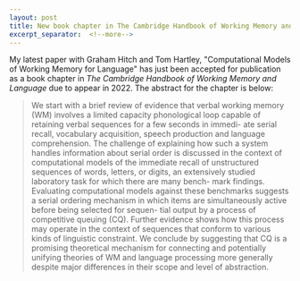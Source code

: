 ```yaml
---
layout: post
title: New book chapter in The Cambridge Handbook of Working Memory and Language
excerpt_separator:  <!--more-->
---
```


My latest paper with Graham Hitch and Tom Hartley, "Computational Models of Working Memory for Language" has just been accepted for publication as a book chapter in *The Cambridge Handbook of Working Memory and Language* due to appear in 2022. The abstract for the chapter is below:

> We start with a brief review of evidence that verbal working memory (WM) involves a limited capacity phonological loop capable of retaining verbal sequences for a few seconds in immedi- ate serial recall, vocabulary acquisition, speech production and language comprehension. The challenge of explaining how such a system handles information about serial order is discussed in the context of computational models of the immediate recall of unstructured sequences of words, letters, or digits, an extensively studied laboratory task for which there are many bench- mark findings. Evaluating computational models against these benchmarks suggests a serial ordering mechanism in which items are simultaneously active before being selected for sequen- tial output by a process of competitive queuing (CQ). Further evidence shows how this process may operate in the context of sequences that conform to various kinds of linguistic constraint. We conclude by suggesting that CQ is a promising theoretical mechanism for connecting and potentially unifying theories of WM and language processing more generally despite major differences in their scope and level of abstraction.





